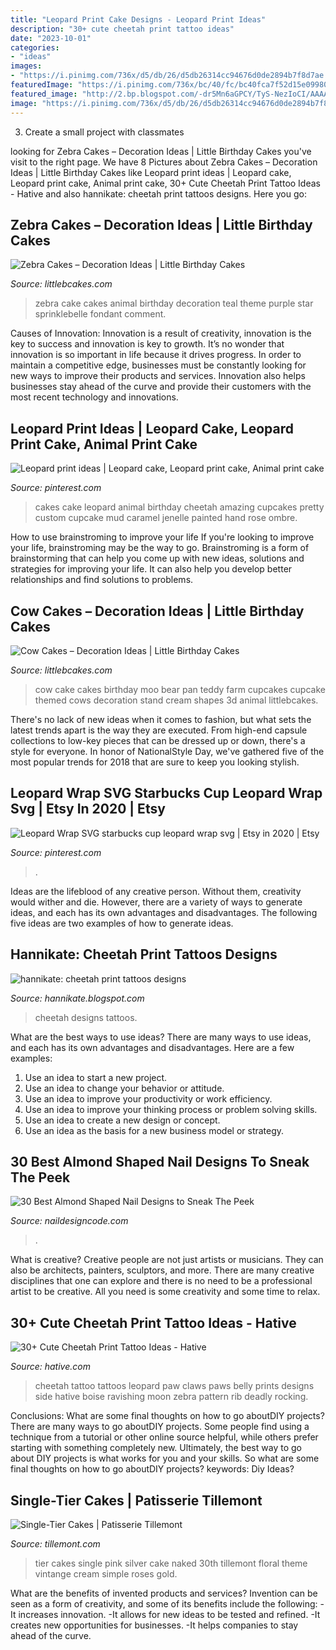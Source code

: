 ```yaml
---
title: "Leopard Print Cake Designs - Leopard Print Ideas"
description: "30+ cute cheetah print tattoo ideas"
date: "2023-10-01"
categories:
- "ideas"
images:
- "https://i.pinimg.com/736x/d5/db/26/d5db26314cc94676d0de2894b7f8d7ae.jpg"
featuredImage: "https://i.pinimg.com/736x/bc/40/fc/bc40fca7f52d15e09980e32814e0c318--leopard-print-cakes-leopard-cake.jpg"
featured_image: "http://2.bp.blogspot.com/-dr5Mn6aGPCY/TyS-NezIoCI/AAAAAAAAA_g/IET3bLoC8o8/s1600/cheetah-print-tattoos-on-back-girls.jpg"
image: "https://i.pinimg.com/736x/d5/db/26/d5db26314cc94676d0de2894b7f8d7ae.jpg"
---
```



3. Create a small project with classmates

	

		
looking for Zebra Cakes – Decoration Ideas | Little Birthday Cakes you've visit to the right page. We have 8 Pictures about Zebra Cakes – Decoration Ideas | Little Birthday Cakes like Leopard print ideas | Leopard cake, Leopard print cake, Animal print cake, 30+ Cute Cheetah Print Tattoo Ideas - Hative and also hannikate: cheetah print tattoos designs. Here you go:
		
    
## Zebra Cakes – Decoration Ideas | Little Birthday Cakes

<img loading=lazy src="http://www.littlebcakes.com/wp-content/uploads/2014/01/Zebra-Cake-Pictures.jpg" onerror="this.onerror=null;this.src='https://tse4.mm.bing.net/th?id=OIP.Amx5WXNzzEtwMSk6dkhg8AHaJ4&amp;pid=15.1';" alt="Zebra Cakes – Decoration Ideas | Little Birthday Cakes">

_Source: littlebcakes.com_

>zebra cake cakes animal birthday decoration teal theme purple star sprinklebelle fondant comment. 

	

Causes of Innovation:
Innovation is a result of creativity, innovation is the key to success and innovation is key to growth. It’s no wonder that innovation is so important in life because it drives progress. In order to maintain a competitive edge, businesses must be constantly looking for new ways to improve their products and services. Innovation also helps businesses stay ahead of the curve and provide their customers with the most recent technology and innovations.

    
## Leopard Print Ideas | Leopard Cake, Leopard Print Cake, Animal Print Cake

<img loading=lazy src="https://i.pinimg.com/736x/bc/40/fc/bc40fca7f52d15e09980e32814e0c318--leopard-print-cakes-leopard-cake.jpg" onerror="this.onerror=null;this.src='https://tse3.mm.bing.net/th?id=OIP.ZBYqWRl9oGc1Hl4fyRXE1wDhEs&amp;pid=15.1';" alt="Leopard print ideas | Leopard cake, Leopard print cake, Animal print cake">

_Source: pinterest.com_

>cakes cake leopard animal birthday cheetah amazing cupcakes pretty custom cupcake mud caramel jenelle painted hand rose ombre. 

	

How to use brainstroming to improve your life
If you're looking to improve your life, brainstroming may be the way to go. Brainstroming is a form of brainstorming that can help you come up with new ideas, solutions and strategies for improving your life. It can also help you develop better relationships and find solutions to problems.

    
## Cow Cakes – Decoration Ideas | Little Birthday Cakes

<img loading=lazy src="http://www.littlebcakes.com/wp-content/uploads/2014/01/Cow-Cakes.jpg" onerror="this.onerror=null;this.src='https://tse2.mm.bing.net/th?id=OIP.Co36Dedvm41VHW_0Jnuv4gHaJ4&amp;pid=15.1';" alt="Cow Cakes – Decoration Ideas | Little Birthday Cakes">

_Source: littlebcakes.com_

>cow cake cakes birthday moo bear pan teddy farm cupcakes cupcake themed cows decoration stand cream shapes 3d animal littlebcakes. 

	

There's no lack of new ideas when it comes to fashion, but what sets the latest trends apart is the way they are executed. From high-end capsule collections to low-key pieces that can be dressed up or down, there's a style for everyone. In honor of NationalStyle Day, we've gathered five of the most popular trends for 2018 that are sure to keep you looking stylish.

    
## Leopard Wrap SVG Starbucks Cup Leopard Wrap Svg | Etsy In 2020 | Etsy

<img loading=lazy src="https://i.pinimg.com/736x/d5/db/26/d5db26314cc94676d0de2894b7f8d7ae.jpg" onerror="this.onerror=null;this.src='https://tse1.mm.bing.net/th?id=OIP.glAFdqUU942T4EH_ilrt2AHaJ3&amp;pid=15.1';" alt="Leopard Wrap SVG starbucks cup leopard wrap svg | Etsy in 2020 | Etsy">

_Source: pinterest.com_

>. 

	

Ideas are the lifeblood of any creative person. Without them, creativity would wither and die. However, there are a variety of ways to generate ideas, and each has its own advantages and disadvantages. The following five ideas are two examples of how to generate ideas.

    
## Hannikate: Cheetah Print Tattoos Designs

<img loading=lazy src="http://2.bp.blogspot.com/-dr5Mn6aGPCY/TyS-NezIoCI/AAAAAAAAA_g/IET3bLoC8o8/s1600/cheetah-print-tattoos-on-back-girls.jpg" onerror="this.onerror=null;this.src='https://tse4.mm.bing.net/th?id=OIP.C1xtEXyyIdP8YpE3G5yvBAHaFx&amp;pid=15.1';" alt="hannikate: cheetah print tattoos designs">

_Source: hannikate.blogspot.com_

>cheetah designs tattoos. 

	

What are the best ways to use ideas?
There are many ways to use ideas, and each has its own advantages and disadvantages. Here are a few examples: 
1. Use an idea to start a new project. 
2. Use an idea to change your behavior or attitude. 
3. Use an idea to improve your productivity or work efficiency. 
4. Use an idea to improve your thinking process or problem solving skills. 
5. Use an idea to create a new design or concept. 
6. Use an idea as the basis for a new business model or strategy.

    
## 30 Best Almond Shaped Nail Designs To Sneak The Peek

<img loading=lazy src="https://naildesigncode.com/wp-content/uploads/2017/04/10-3.jpg" onerror="this.onerror=null;this.src='https://tse4.mm.bing.net/th?id=OIP.olrlYrXh2PAYbUZr2uU7RwHaIU&amp;pid=15.1';" alt="30 Best Almond Shaped Nail Designs to Sneak The Peek">

_Source: naildesigncode.com_

>. 

	

What is creative?
Creative people are not just artists or musicians. They can also be architects, painters, sculptors, and more. There are many creative disciplines that one can explore and there is no need to be a professional artist to be creative. All you need is some creativity and some time to relax.

    
## 30+ Cute Cheetah Print Tattoo Ideas - Hative

<img loading=lazy src="https://hative.com/wp-content/uploads/2014/02/cheetah-tattoos/cheetah-print-paws-belly-22.jpg" onerror="this.onerror=null;this.src='https://tse1.mm.bing.net/th?id=OIP.fl6yPpZwTNaMoKvnb3-6KAHaHO&amp;pid=15.1';" alt="30+ Cute Cheetah Print Tattoo Ideas - Hative">

_Source: hative.com_

>cheetah tattoo tattoos leopard paw claws paws belly prints designs side hative boise ravishing moon zebra pattern rib deadly rocking. 

	

Conclusions: What are some final thoughts on how to go aboutDIY projects?
There are many ways to go aboutDIY projects. Some people find using a technique from a tutorial or other online source helpful, while others prefer starting with something completely new. Ultimately, the best way to go about DIY projects is what works for you and your skills. So what are some final thoughts on how to go aboutDIY projects? keywords: Diy Ideas?

    
## Single-Tier Cakes | Patisserie Tillemont

<img loading=lazy src="https://www.tillemont.com/wp-content/uploads/photo-gallery-plugin/photo-gallery/import/single_tier_cakes-pink_silver_30-6.jpg" onerror="this.onerror=null;this.src='https://tse2.mm.bing.net/th?id=OIP.Girdax7WBXt-4eKXQtopzAAAAA&amp;pid=15.1';" alt="Single-Tier Cakes | Patisserie Tillemont">

_Source: tillemont.com_

>tier cakes single pink silver cake naked 30th tillemont floral theme vintange cream simple roses gold. 

	

What are the benefits of invented products and services?
Invention can be seen as a form of creativity, and some of its benefits include the following: 
-It increases innovation. 
-It allows for new ideas to be tested and refined. 
-It creates new opportunities for businesses. 
-It helps companies to stay ahead of the curve.

